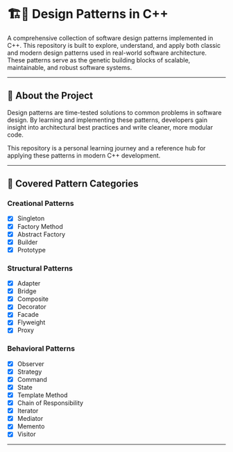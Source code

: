 # 🏗️🧬 Design Patterns in C++

A comprehensive collection of software design patterns implemented in C++. This repository is built to explore, understand, and apply both classic and modern design patterns used in real-world software architecture. These patterns serve as the genetic building blocks of scalable, maintainable, and robust software systems.

---

## 📌 About the Project

Design patterns are time-tested solutions to common problems in software design. By learning and implementing these patterns, developers gain insight into architectural best practices and write cleaner, more modular code.

This repository is a personal learning journey and a reference hub for applying these patterns in modern C++ development.

---

## 🧱 Covered Pattern Categories

### Creational Patterns
- [x] Singleton
- [x] Factory Method
- [x] Abstract Factory
- [x] Builder
- [x] Prototype

### Structural Patterns
- [x] Adapter
- [x] Bridge
- [x] Composite
- [x] Decorator
- [x] Facade
- [x] Flyweight
- [x] Proxy

### Behavioral Patterns
- [x] Observer
- [x] Strategy
- [x] Command
- [x] State
- [x] Template Method
- [x] Chain of Responsibility
- [x] Iterator
- [x] Mediator
- [x] Memento
- [x] Visitor

---
